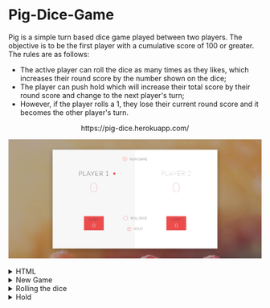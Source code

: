 # Pig-Dice-Game
Pig is a simple turn based dice game played between two players. The objective is to be the first player with a cumulative score of 100 or greater. The rules are as follows:
* The active player can roll the dice as many times as they likes, which increases their round score by the number shown on the dice;
* The player can push hold which will increase their total score by their round score and change to the next player's turn;
* However, if the player rolls a 1, they lose their current round score and it becomes the other player's turn.

<p align="center">
https://pig-dice.herokuapp.com/
</p>

<p align="center">
<img src="https://github.com/IanGlass/Pig-Dice-Game/blob/master/Game_Start.png" width="700">
</p>


<details>
<summary>HTML</summary>

The board is divided into 6 blocks:
* A block to contain the name, round score and total score for each of the players (```<div class="player-0-panel">```). The ```.active``` class is used to display the current player with a red dot and a grey background;
* A button to initiate a new game (```<button class="btn-new"><i class="ion-ios-plus-outline"></i>New game</button>```);
* A button to roll the dice of the current player (```<button class="btn-roll"><i class="ion-ios-loop"></i>Roll dice</button>```);
* A button to hold the current player's round score and add it to their total score (```<button class="btn-hold"><i class="ion-ios-download-outline"></i>Hold</button>```);
* A block to display each of the two dice and their current roll (```<img src="dice-5.png" alt="Dice" class="dice">```).

```html
<!DOCTYPE html>
<html lang="en">
    <head>
        <meta charset="UTF-8">
        <link href="https://fonts.googleapis.com/css?family=Lato:100,300,600" rel="stylesheet" type="text/css">
        <link href="http://code.ionicframework.com/ionicons/2.0.1/css/ionicons.min.css" rel="stylesheet" type="text/css">
        <link type="text/css" rel="stylesheet" href="style.css">
        
        <title>Pig Game</title>
    </head>

    <body>
        <div class="wrapper clearfix">
            <div class="player-0-panel active">
                <div class="player-name" id="name-0">Player 1</div>
                <div class="player-score" id="score-0">0</div>
                <div class="player-current-box">
                    <div class="player-current-label">Current</div>
                    <div class="player-current-score" id="current-0">0</div>
                </div>
            </div>
            
            <div class="player-1-panel">
                <div class="player-name" id="name-1">Player 2</div>
                <div class="player-score" id="score-1">0</div>
                <div class="player-current-box">
                    <div class="player-current-label">Current</div>
                    <div class="player-current-score" id="current-1">0</div>
                </div>
            </div>
            
            <button class="btn-new"><i class="ion-ios-plus-outline"></i>New game</button>
            <button class="btn-roll"><i class="ion-ios-loop"></i>Roll dice</button>
            <button class="btn-hold"><i class="ion-ios-download-outline"></i>Hold</button>
            
            <img src="dice-5.png" alt="Dice" class="dice dice1">
            <img src="dice-5.png" alt="Dice" class="dice dice2">

            <input type="text" class="winning-score" placeholder="Winning Score"></input>
        </div>
        
        <script src="app.js"></script>
    </body>
</html>
```

</details>

<details>
<summary>New Game</summary>

The ```newGame()``` function resets the global scores (```scores```) for both players and the round score. It also sets the current player to player 1, removes the dice from displaying. This function is called when the script starts up and when the 'New game' button is pushed.

```javascript
function newGame() {
    // Reset scores
    scores = [0, 0];
    roundScore = 0;
    activePlayer = 0;
    gamePlaying = true;
    // Remove dice
    document.querySelector('.dice1').style.display = 'none';
    document.querySelector('.dice2').style.display = 'none';

    // Reset player scores
    document.querySelector('#current-0').textContent = 0;
    document.querySelector('#current-1').textContent = 0;
    document.querySelector('#score-0').textContent = 0;
    document.querySelector('#score-1').textContent = 0;

    // Reset player names and styles if calling newGame after win
    document.querySelector('#name-0').textContent = 'Player 1';
    document.querySelector('#name-1').textContent = 'Player 2';
    document.querySelector('.player-0-panel').classList.remove('winner');
    document.querySelector('.player-1-panel').classList.remove('winner');
    document.querySelector('.player-0-panel').classList.add('active');
    document.querySelector('.player-1-panel').classList.remove('active');
}
// Start new game
document.querySelector('.btn-new').addEventListener('click', newGame);
```

</details>

<details>
<summary>Rolling the dice</summary>

The state variable ```gamePlaying``` is used to deactivate button functionality when a win even occurs. When the 'Roll dice' button is pushed, the current ```dice``` value is generated from a random number generator and scaled to be between 1 and 6. If the number is 1, the game switches to the next player. If the number is not 1, the current round score is increased and the dice image is updated appropriately.

<p align="center">
<img src="https://github.com/IanGlass/Pig-Dice-Game/blob/master/Roll.png" width="700">
</p>

```javascript
// Rolling the dice
document.querySelector('.btn-roll').addEventListener('click', function () {
    if (gamePlaying) {
        // Randomly generate number between 1 - 6
        dice1 = Math.floor(Math.random() * 6 , 1) + 1;
        dice2 = Math.floor(Math.random() * 6 , 1) + 1;

        // Show dice if first call since newGame()
        document.querySelector('.dice1').style.display = 'block';
        document.querySelector('.dice2').style.display = 'block';
        if ((dice1 === 1) || (dice2 === 1)) {
            nextPlayer();
        } else {
            // Update the player round score
            roundScore += dice1 + dice2;
            document.querySelector("#current-" + activePlayer).textContent = roundScore;
            document.querySelector('.dice1').src = 'dice-' + dice1 + '.png';
            document.querySelector('.dice2').src = 'dice-' + dice2 + '.png';
        }
    }
});
```

The ```nextPlayer()``` function first resets the current player round score to zero and then switches the ```activePlayer``` variable. The current player display is also updated by adding the ```.active``` class.

```javascript
// Switch to the next player by resetting the round score for the current player and toggling the player display status
function nextPlayer() {
    roundScore = 0;
    // Set current player score to 0
    document.querySelector("#current-" + activePlayer).textContent = roundScore;
    // Remove current player 'active' class
    document.querySelector('.player-' + activePlayer + '-panel').classList.toggle('active');
    // Switch players
    activePlayer === 0 ? activePlayer = 1 : activePlayer = 0;
    // Add 'active' class to other player
    document.querySelector('.player-' + activePlayer + '-panel').classList.toggle('active');
    // Hide dice
    document.querySelector('.dice1').style.display = 'none';
    document.querySelector('.dice2').style.display = 'none';
}
```

</details>

<details>
<summary>Hold</summary>

Like the 'Roll' button, the 'Hold' button uses the state variable ```gamePlaying``` to determine if it should execute. If the ```winningScore``` has been set, the 'Hold' button first updates the current player's total score and then checks if the current player has met the win condition. If the win condition has been met, the current player html block is updated, otherwise the ```nextPlayer()``` function is executed. If the ```winningScore``` has not been set, an alert is triggered instructing the players to enter a ```winningScore```.

<p align="center">
<img src="https://github.com/IanGlass/Pig-Dice-Game/blob/master/Win.png" width="700">
</p>

```javascript
document.querySelector('.btn-hold').addEventListener('click', function () {
    if (gamePlaying) {
        var winningScore = document.querySelector('.winning-score').value;

        // Make sure winning score is set
        if (winningScore) {
            // Update scores
            scores[activePlayer] += roundScore;
            document.querySelector("#score-" + activePlayer).textContent = scores[activePlayer];

            // Winner!
            if (scores[activePlayer] >= winningScore) {
                document.querySelector('#name-' + activePlayer).textContent = 'Winner!';
                document.querySelector('.dice1').style.display = 'none';
                document.querySelector('.dice2').style.display = 'none';
                document.querySelector('.player-' + activePlayer + '-panel').classList.add('winner');
                document.querySelector('.player-' + activePlayer + '-panel').classList.remove('active');
                // de-activate roll dice and hold buttons
                gamePlaying = false;
            } else {
                nextPlayer();
            }
        } else {
            alert("Please enter the winning score");
        }
    }
});
```

</details>

